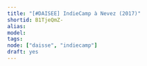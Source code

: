 ```yaml
---
title: "[#DAISEE] IndieCamp à Nevez (2017)"
shortid: B1TjeQmZ-
alias:
model:
tags:
node: ["daisse", "indiecamp"]
draft: yes
---
```

